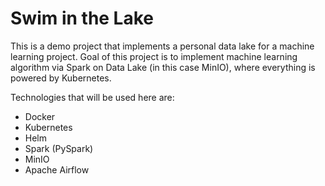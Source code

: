 # Swim in the Lake

This is a demo project that implements a personal data lake for a machine learning project. Goal of this project is to implement machine learning algorithm via Spark on Data Lake (in this case MinIO), where everything is powered by Kubernetes. 

Technologies that will be used here are: 
* Docker
* Kubernetes
* Helm
* Spark (PySpark)
* MinIO
* Apache Airflow
